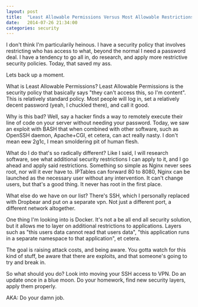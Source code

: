 ```yaml
---
layout: post
title:  "Least Allowable Permissions Versus Most Allowable Restrictions and Why Your Ass Got Lit Today"
date:   2014-07-26 21:34:00
categories: security
---
```


I don't think I'm particularily heinous. I have a security policy that involves restricting who has access to what, beyond the normal I need a password deal. I have a tendency to go all in, do research, and apply more restrictive security policies. Today, that saved my ass.

Lets back up a moment.

What is Least Allowable Permissions? Least Allowable Permissions is the security policy that basically says "they can't access this, so I'm content". This is relatively standard policy. Most people will log in, set a relatively decent password (yeah, I chuckled there), and call it good.

Why is this bad? Well, say a hacker finds a way to remotely execute their line of code on your server without needing your password. Today, we saw an exploit with BASH that when combined with other software, such as OpenSSH daemon, Apache+CGI, et cetera, can act really nasty. I don't mean eew 2g1c, I mean smoldering pit of human flesh.

What do I do that's so radically different? Like I said, I will research software, see what additional security restrictions I can apply to it, and I go ahead and apply said restrictions. Something so simple as Nginx never sees root, nor will it ever have to. IPTables can forward 80 to 8080, Nginx can be launched as the necessary user without any intervention. It can't change users, but that's a good thing. It never has root in the first place.

What else do we have on our list? There's SSH, which I personally replaced with Dropbear and put on a separate vpn. Not just a different port, a different network altogether.

One thing I'm looking into is Docker. It's not a be all end all security solution, but it allows me to layer on additional restrictions to applications. Layers such as "this users data cannot read that users data", "this application runs in a separate namespace to that application", et cetera.

The goal is raising attack costs, and being aware. You gotta watch for this kind of stuff, be aware that there are exploits, and that someone's going to try and break in.

So what should you do? Look into moving your SSH access to VPN. Do an update once in a blue moon. Do your homework, find new security layers, apply them properly.

AKA: Do your damn job.
